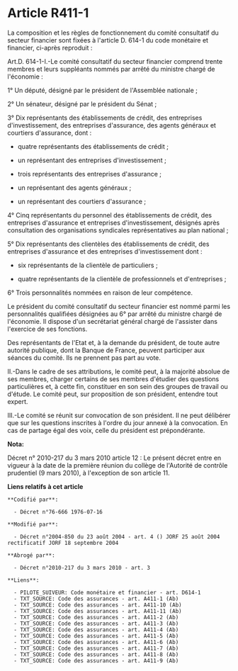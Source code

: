 # Article R411-1

La composition et les règles de fonctionnement du comité consultatif du secteur financier sont fixées à l'article D. 614-1 du
code monétaire et financier, ci-après reproduit : 

Art.D. 614-1-I.-Le comité consultatif du secteur financier comprend trente membres et leurs suppléants nommés par arrêté du
ministre chargé de l'économie : 

1° Un député, désigné par le président de l'Assemblée nationale ; 

2° Un sénateur, désigné par le président du Sénat ; 

3° Dix représentants des établissements de crédit, des entreprises d'investissement, des entreprises d'assurance, des agents
généraux et courtiers d'assurance, dont :

- quatre représentants des établissements de crédit ;

- un représentant des entreprises d'investissement ;

- trois représentants des entreprises d'assurance ;

- un représentant des agents généraux ;

- un représentant des courtiers d'assurance ; 

4° Cinq représentants du personnel des établissements de crédit, des entreprises d'assurance et entreprises d'investissement,
désignés après consultation des organisations syndicales représentatives au plan national ; 

5° Dix représentants des clientèles des établissements de crédit, des entreprises d'assurance et des entreprises
d'investissement dont :

- six représentants de la clientèle de particuliers ;

- quatre représentants de la clientèle de professionnels et d'entreprises ; 

6° Trois personnalités nommées en raison de leur compétence. 

Le président du comité consultatif du secteur financier est nommé parmi les personnalités qualifiées désignées au 6° par
arrêté du ministre chargé de l'économie. Il dispose d'un secrétariat général chargé de l'assister dans l'exercice de ses
fonctions. 

Des représentants de l'Etat et, à la demande du président, de toute autre autorité publique, dont la Banque de France,
peuvent participer aux séances du comité. Ils ne prennent pas part au vote. 

II.-Dans le cadre de ses attributions, le comité peut, à la majorité absolue de ses membres, charger certains de ses membres
d'étudier des questions particulières et, à cette fin, constituer en son sein des groupes de travail ou d'étude. Le comité
peut, sur proposition de son président, entendre tout expert. 

III.-Le comité se réunit sur convocation de son président. Il ne peut délibérer que sur les questions inscrites à l'ordre du
jour annexé à la convocation. En cas de partage égal des voix, celle du président est prépondérante.

**Nota:**

Décret n° 2010-217 du 3 mars 2010 article 12 : Le présent décret entre en vigueur à la date de la première réunion du collège
de l'Autorité de contrôle prudentiel (9 mars 2010), à l'exception de son article 11.

**Liens relatifs à cet article**

	**Codifié par**:

	  - Décret n°76-666 1976-07-16

	**Modifié par**:

	  - Décret n°2004-850 du 23 août 2004 - art. 4 () JORF 25 août 2004 rectificatif JORF 18 septembre 2004

	**Abrogé par**:

	  - Décret n°2010-217 du 3 mars 2010 - art. 3

	**Liens**:

	  - PILOTE_SUIVEUR: Code monétaire et financier - art. D614-1
	  - TXT_SOURCE: Code des assurances - art. A411-1 (Ab)
	  - TXT_SOURCE: Code des assurances - art. A411-10 (Ab)
	  - TXT_SOURCE: Code des assurances - art. A411-11 (Ab)
	  - TXT_SOURCE: Code des assurances - art. A411-2 (Ab)
	  - TXT_SOURCE: Code des assurances - art. A411-3 (Ab)
	  - TXT_SOURCE: Code des assurances - art. A411-4 (Ab)
	  - TXT_SOURCE: Code des assurances - art. A411-5 (Ab)
	  - TXT_SOURCE: Code des assurances - art. A411-6 (Ab)
	  - TXT_SOURCE: Code des assurances - art. A411-7 (Ab)
	  - TXT_SOURCE: Code des assurances - art. A411-8 (Ab)
	  - TXT_SOURCE: Code des assurances - art. A411-9 (Ab)

